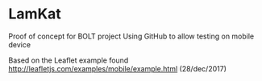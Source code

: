 # LamKat
Proof of concept for BOLT project 
Using GitHub to allow testing on mobile device 

Based on the Leaflet example found http://leafletjs.com/examples/mobile/example.html (28/dec/2017)

